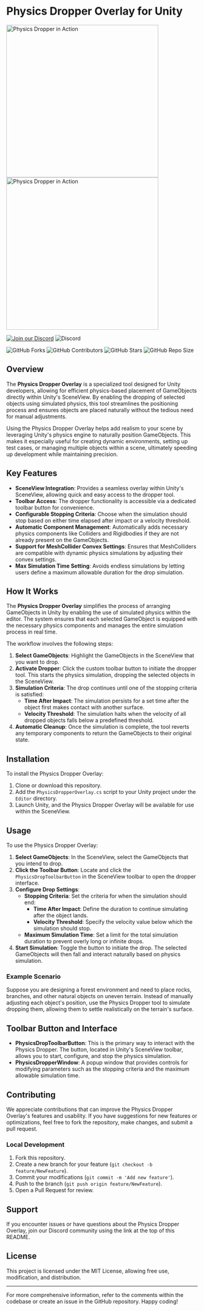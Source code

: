 # Physics Dropper Overlay for Unity

<img src="docs~/images/ExampleGif_1.gif" alt="Physics Dropper in Action" width="400" /><img src="docs~/images/ExampleGif_2.gif" alt="Physics Dropper in Action" width="400" />

[![Join our Discord](https://img.shields.io/badge/Discord-Join%20Us-7289DA?logo=discord&logoColor=white)](https://discord.gg/knwtcq3N2a)
![Discord](https://img.shields.io/discord/1047781241010794506)

![GitHub Forks](https://img.shields.io/github/forks/Ddemon26/TCS-PhysicsDropper)
![GitHub Contributors](https://img.shields.io/github/contributors/Ddemon26/TCS-PhysicsDropper)
![GitHub Stars](https://img.shields.io/github/stars/Ddemon26/TCS-PhysicsDropper)
![GitHub Repo Size](https://img.shields.io/github/repo-size/Ddemon26/TCS-PhysicsDropper)

## Overview

The **Physics Dropper Overlay** is a specialized tool designed for Unity developers, allowing for efficient physics-based placement of GameObjects directly within Unity's SceneView. By enabling the dropping of selected objects using simulated physics, this tool streamlines the positioning process and ensures objects are placed naturally without the tedious need for manual adjustments.

Using the Physics Dropper Overlay helps add realism to your scene by leveraging Unity's physics engine to naturally position GameObjects. This makes it especially useful for creating dynamic environments, setting up test cases, or managing multiple objects within a scene, ultimately speeding up development while maintaining precision.

## Key Features

- **SceneView Integration**: Provides a seamless overlay within Unity's SceneView, allowing quick and easy access to the dropper tool.
- **Toolbar Access**: The dropper functionality is accessible via a dedicated toolbar button for convenience.
- **Configurable Stopping Criteria**: Choose when the simulation should stop based on either time elapsed after impact or a velocity threshold.
- **Automatic Component Management**: Automatically adds necessary physics components like Colliders and Rigidbodies if they are not already present on the GameObjects.
- **Support for MeshCollider Convex Settings**: Ensures that MeshColliders are compatible with dynamic physics simulations by adjusting their convex settings.
- **Max Simulation Time Setting**: Avoids endless simulations by letting users define a maximum allowable duration for the drop simulation.

## How It Works

The **Physics Dropper Overlay** simplifies the process of arranging GameObjects in Unity by enabling the use of simulated physics within the editor. The system ensures that each selected GameObject is equipped with the necessary physics components and manages the entire simulation process in real time.

The workflow involves the following steps:

1. **Select GameObjects**: Highlight the GameObjects in the SceneView that you want to drop.
2. **Activate Dropper**: Click the custom toolbar button to initiate the dropper tool. This starts the physics simulation, dropping the selected objects in the SceneView.
3. **Simulation Criteria**: The drop continues until one of the stopping criteria is satisfied:
   - **Time After Impact**: The simulation persists for a set time after the object first makes contact with another surface.
   - **Velocity Threshold**: The simulation halts when the velocity of all dropped objects falls below a predefined threshold.
4. **Automatic Cleanup**: Once the simulation is complete, the tool reverts any temporary components to return the GameObjects to their original state.

## Installation

To install the Physics Dropper Overlay:

1. Clone or download this repository.
2. Add the `PhysicsDropperOverlay.cs` script to your Unity project under the `Editor` directory.
3. Launch Unity, and the Physics Dropper Overlay will be available for use within the SceneView.

## Usage

To use the Physics Dropper Overlay:

1. **Select GameObjects**: In the SceneView, select the GameObjects that you intend to drop.
2. **Click the Toolbar Button**: Locate and click the `PhysicsDropToolbarButton` in the SceneView toolbar to open the dropper interface.
3. **Configure Drop Settings**:
   - **Stopping Criteria**: Set the criteria for when the simulation should end:
      - **Time After Impact**: Define the duration to continue simulating after the object lands.
      - **Velocity Threshold**: Specify the velocity value below which the simulation should stop.
   - **Maximum Simulation Time**: Set a limit for the total simulation duration to prevent overly long or infinite drops.
4. **Start Simulation**: Toggle the button to initiate the drop. The selected GameObjects will then fall and interact naturally based on physics simulation.

### Example Scenario

Suppose you are designing a forest environment and need to place rocks, branches, and other natural objects on uneven terrain. Instead of manually adjusting each object's position, use the Physics Dropper tool to simulate dropping them, allowing them to settle realistically on the terrain's surface.

## Toolbar Button and Interface

- **PhysicsDropToolbarButton**: This is the primary way to interact with the Physics Dropper. The button, located in Unity's SceneView toolbar, allows you to start, configure, and stop the physics simulation.
- **PhysicsDropperWindow**: A popup window that provides controls for modifying parameters such as the stopping criteria and the maximum allowable simulation time.

## Contributing

We appreciate contributions that can improve the Physics Dropper Overlay's features and usability. If you have suggestions for new features or optimizations, feel free to fork the repository, make changes, and submit a pull request.

### Local Development

1. Fork this repository.
2. Create a new branch for your feature (`git checkout -b feature/NewFeature`).
3. Commit your modifications (`git commit -m 'Add new feature'`).
4. Push to the branch (`git push origin feature/NewFeature`).
5. Open a Pull Request for review.

## Support

If you encounter issues or have questions about the Physics Dropper Overlay, join our Discord community using the link at the top of this README.

## License

This project is licensed under the MIT License, allowing free use, modification, and distribution.

---

For more comprehensive information, refer to the comments within the codebase or create an issue in the GitHub repository. Happy coding!
